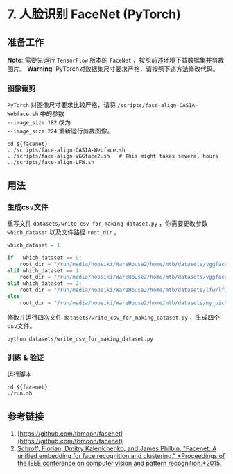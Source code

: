 # 7. 人脸识别 FaceNet (PyTorch)

## 准备工作

**Note**: 需要先运行 `TensorFlow` 版本的 `FaceNet` ，按照前述环境下载数据集并剪裁图片。
**Warning**: PyTorch对数据集尺寸要求严格，请按照下述方法修改代码。

### 图像裁剪

`PyTorch` 对图像尺寸要求比较严格，请将 `/scripts/face-align-CASIA-Webface.sh` 中的参数  
`--image_size 182`
改为  
`--image_size 224`
重新运行剪裁图像。
```Shell
cd ${facenet}
../scripts/face-align-CASIA-Webface.sh
../scripts/face-align-VGGface2.sh   # This might takes several hours
../scripts/face-align-LFW.sh
```

## 用法

### 生成csv文件

重写文件 `datasets/write_csv_for_making_dataset.py` ，你需要更改参数 `which_dataset` 以及文件路径 `root_dir` 。
```Python
which_dataset = 1
```
```Python
if   which_dataset == 0:
    root_dir = "/run/media/hoosiki/WareHouse2/home/mtb/datasets/vggface2/train_mtcnnpy_182"
elif which_dataset == 1:
    root_dir = "/run/media/hoosiki/WareHouse2/home/mtb/datasets/vggface2/test_mtcnnpy_182"
elif which_dataset == 2:
    root_dir = "/run/media/hoosiki/WareHouse2/home/mtb/datasets/lfw/lfw_mtcnnpy_182"
else:
    root_dir = "/run/media/hoosiki/WareHouse2/home/mtb/datasets/my_pictures/my_pictures_mtcnnpy_182"
```
修改并运行四次文件 `datasets/write_csv_for_making_dataset.py` ，生成四个csv文件。
```Shell
python datasets/write_csv_for_making_dataset.py
```

### 训练 & 验证

运行脚本
```Shell
cd ${facenet}
./run.sh
```

## 参考链接
1. [https://github.com/tbmoon/facenet](https://github.com/tbmoon/facenet)
2. [Schroff, Florian, Dmitry Kalenichenko, and James Philbin. "Facenet: A unified embedding for face recognition and clustering." *Proceedings of the IEEE conference on computer vision and pattern recognition.*2015.](https://arxiv.org/abs/1503.03832)

